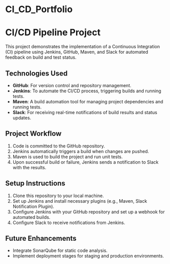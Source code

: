 # CI_CD_Portfolio

<html lang="en">
<head>
    <meta charset="UTF-8">
    <meta name="viewport" content="width=device-width, initial-scale=1.0">
</head>
<body>

<h1>CI/CD Pipeline Project</h1>

<p>This project demonstrates the implementation of a Continuous Integration (CI) pipeline using Jenkins, GitHub, Maven, and Slack for automated feedback on build and test status.</p>

<h2>Technologies Used</h2>
<ul>
    <li><strong>GitHub</strong>: For version control and repository management.</li>
    <li><strong>Jenkins</strong>: To automate the CI/CD process, triggering builds and running tests.</li>
    <li><strong>Maven</strong>: A build automation tool for managing project dependencies and running tests.</li>
    <li><strong>Slack</strong>: For receiving real-time notifications of build results and status updates.</li>
</ul>

<h2>Project Workflow</h2>
<ol>
    <li>Code is committed to the GitHub repository.</li>
    <li>Jenkins automatically triggers a build when changes are pushed.</li>
    <li>Maven is used to build the project and run unit tests.</li>
    <li>Upon successful build or failure, Jenkins sends a notification to Slack with the results.</li>
</ol>

<h2>Setup Instructions</h2>
<ol>
    <li>Clone this repository to your local machine.</li>
    <li>Set up Jenkins and install necessary plugins (e.g., Maven, Slack Notification Plugin).</li>
    <li>Configure Jenkins with your GitHub repository and set up a webhook for automated builds.</li>
    <li>Configure Slack to receive notifications from Jenkins.</li>
</ol>

<h2>Future Enhancements</h2>
<ul>
    <li>Integrate SonarQube for static code analysis.</li>
    <li>Implement deployment stages for staging and production environments.</li>
</ul>

</body>
</html>
